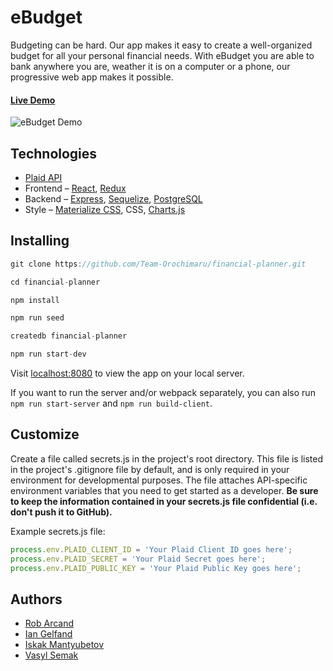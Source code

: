 # eBudget

Budgeting can be hard. Our app makes it easy to create a well-organized budget for all your personal financial needs. With eBudget you are able to bank anywhere you are, weather it is on a computer or a phone, our progressive web app makes it possible.

#### [Live Demo](http://ebudget-fsa.herokuapp.com/)

![eBudget Demo](https://media.giphy.com/media/L1DlQrW4MPSrq8cGVG/giphy.gif)

## Technologies

* [Plaid API](https://plaid.com/docs/)
* Frontend – [React](https://reactjs.org/), [Redux](https://redux.js.org/)
* Backend – [Express](https://expressjs.com/), [Sequelize](https://sequelize.org/), [PostgreSQL](https://www.postgresql.org/)
* Style – [Materialize CSS](https://materializecss.com/), CSS, [Charts.js](https://www.chartjs.org/docs/latest/)

## Installing

```javascript
git clone https://github.com/Team-Orochimaru/financial-planner.git

cd financial-planner

npm install

npm run seed

createdb financial-planner

npm run start-dev
```

Visit [localhost:8080](http://localhost:8080) to view the app on your local server.

If you want to run the server and/or webpack separately, you can also run `npm run start-server` and `npm run build-client`.

## Customize

Create a file called secrets.js in the project's root directory. This file is listed in the project's .gitignore file by default, and is only required in your environment for developmental purposes. The file attaches API-specific environment variables that you need to get started as a developer. **Be sure to keep the information contained in your secrets.js file confidential (i.e. don't push it to GitHub).**

Example secrets.js file:

```javascript
process.env.PLAID_CLIENT_ID = 'Your Plaid Client ID goes here';
process.env.PLAID_SECRET = 'Your Plaid Secret goes here';
process.env.PLAID_PUBLIC_KEY = 'Your Plaid Public Key goes here';
```

## Authors

* [Rob Arcand](https://github.com/robarcand)
* [Ian Gelfand](https://github.com/IanGelfand)
* [Iskak Mantyubetov](https://github.com/Iskak83)
* [Vasyl Semak](https://github.com/vasylsemak)
